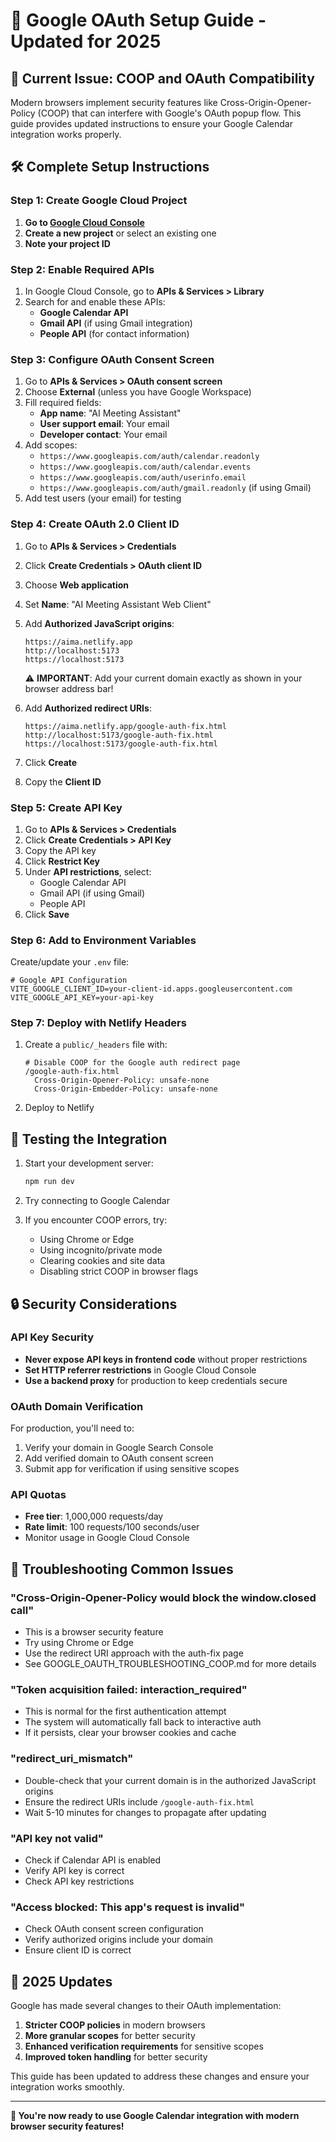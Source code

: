 # 🔧 Google OAuth Setup Guide - Updated for 2025

## 🚨 **Current Issue: COOP and OAuth Compatibility**

Modern browsers implement security features like Cross-Origin-Opener-Policy (COOP) that can interfere with Google's OAuth popup flow. This guide provides updated instructions to ensure your Google Calendar integration works properly.

## 🛠️ **Complete Setup Instructions**

### **Step 1: Create Google Cloud Project**

1. **Go to [Google Cloud Console](https://console.cloud.google.com/)**
2. **Create a new project** or select an existing one
3. **Note your project ID**

### **Step 2: Enable Required APIs**

1. In Google Cloud Console, go to **APIs & Services > Library**
2. Search for and enable these APIs:
   - **Google Calendar API**
   - **Gmail API** (if using Gmail integration)
   - **People API** (for contact information)

### **Step 3: Configure OAuth Consent Screen**

1. Go to **APIs & Services > OAuth consent screen**
2. Choose **External** (unless you have Google Workspace)
3. Fill required fields:
   - **App name**: "AI Meeting Assistant"
   - **User support email**: Your email
   - **Developer contact**: Your email
4. Add scopes:
   - `https://www.googleapis.com/auth/calendar.readonly`
   - `https://www.googleapis.com/auth/calendar.events`
   - `https://www.googleapis.com/auth/userinfo.email`
   - `https://www.googleapis.com/auth/gmail.readonly` (if using Gmail)
5. Add test users (your email) for testing

### **Step 4: Create OAuth 2.0 Client ID**

1. Go to **APIs & Services > Credentials**
2. Click **Create Credentials > OAuth client ID**
3. Choose **Web application**
4. Set **Name**: "AI Meeting Assistant Web Client"
5. Add **Authorized JavaScript origins**:
   ```
   https://aima.netlify.app
   http://localhost:5173
   https://localhost:5173
   ```
   
   ⚠️ **IMPORTANT**: Add your current domain exactly as shown in your browser address bar!
   
6. Add **Authorized redirect URIs**:
   ```
   https://aima.netlify.app/google-auth-fix.html
   http://localhost:5173/google-auth-fix.html
   https://localhost:5173/google-auth-fix.html
   ```
7. Click **Create**
8. Copy the **Client ID**

### **Step 5: Create API Key**

1. Go to **APIs & Services > Credentials**
2. Click **Create Credentials > API Key**
3. Copy the API key
4. Click **Restrict Key**
5. Under **API restrictions**, select:
   - Google Calendar API
   - Gmail API (if using Gmail)
   - People API
6. Click **Save**

### **Step 6: Add to Environment Variables**

Create/update your `.env` file:

```env
# Google API Configuration
VITE_GOOGLE_CLIENT_ID=your-client-id.apps.googleusercontent.com
VITE_GOOGLE_API_KEY=your-api-key
```

### **Step 7: Deploy with Netlify Headers**

1. Create a `public/_headers` file with:
   ```
   # Disable COOP for the Google auth redirect page
   /google-auth-fix.html
     Cross-Origin-Opener-Policy: unsafe-none
     Cross-Origin-Embedder-Policy: unsafe-none
   ```

2. Deploy to Netlify

## 🧪 **Testing the Integration**

1. Start your development server:
   ```bash
   npm run dev
   ```

2. Try connecting to Google Calendar
3. If you encounter COOP errors, try:
   - Using Chrome or Edge
   - Using incognito/private mode
   - Clearing cookies and site data
   - Disabling strict COOP in browser flags

## 🔒 **Security Considerations**

### API Key Security
- **Never expose API keys in frontend code** without proper restrictions
- **Set HTTP referrer restrictions** in Google Cloud Console
- **Use a backend proxy** for production to keep credentials secure

### OAuth Domain Verification
For production, you'll need to:
1. Verify your domain in Google Search Console
2. Add verified domain to OAuth consent screen
3. Submit app for verification if using sensitive scopes

### API Quotas
- **Free tier**: 1,000,000 requests/day
- **Rate limit**: 100 requests/100 seconds/user
- Monitor usage in Google Cloud Console

## 🚨 **Troubleshooting Common Issues**

### "Cross-Origin-Opener-Policy would block the window.closed call"
- This is a browser security feature
- Try using Chrome or Edge
- Use the redirect URI approach with the auth-fix page
- See GOOGLE_OAUTH_TROUBLESHOOTING_COOP.md for more details

### "Token acquisition failed: interaction_required"
- This is normal for the first authentication attempt
- The system will automatically fall back to interactive auth
- If it persists, clear your browser cookies and cache

### "redirect_uri_mismatch"
- Double-check that your current domain is in the authorized JavaScript origins
- Ensure the redirect URIs include `/google-auth-fix.html`
- Wait 5-10 minutes for changes to propagate after updating

### "API key not valid"
- Check if Calendar API is enabled
- Verify API key is correct
- Check API key restrictions

### "Access blocked: This app's request is invalid"
- Check OAuth consent screen configuration
- Verify authorized origins include your domain
- Ensure client ID is correct

## 🔄 **2025 Updates**

Google has made several changes to their OAuth implementation:

1. **Stricter COOP policies** in modern browsers
2. **More granular scopes** for better security
3. **Enhanced verification requirements** for sensitive scopes
4. **Improved token handling** for better security

This guide has been updated to address these changes and ensure your integration works smoothly.

---

**🎉 You're now ready to use Google Calendar integration with modern browser security features!**